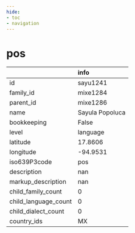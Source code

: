 ```yaml
---
hide:
- toc
- navigation
---
```

# pos
|                      | info            |
|:---------------------|:----------------|
| id                   | sayu1241        |
| family_id            | mixe1284        |
| parent_id            | mixe1286        |
| name                 | Sayula Popoluca |
| bookkeeping          | False           |
| level                | language        |
| latitude             | 17.8606         |
| longitude            | -94.9531        |
| iso639P3code         | pos             |
| description          | nan             |
| markup_description   | nan             |
| child_family_count   | 0               |
| child_language_count | 0               |
| child_dialect_count  | 0               |
| country_ids          | MX              |